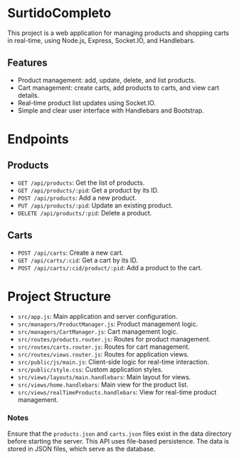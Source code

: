 # SurtidoCompleto

This project is a web application for managing products and shopping carts in real-time, using Node.js, Express, Socket.IO, and Handlebars.

## Features

- Product management: add, update, delete, and list products.
- Cart management: create carts, add products to carts, and view cart details.
- Real-time product list updates using Socket.IO.
- Simple and clear user interface with Handlebars and Bootstrap.

# Endpoints

## Products

- `GET /api/products`: Get the list of products.
- `GET /api/products/:pid`: Get a product by its ID.
- `POST /api/products`: Add a new product.
- `PUT /api/products/:pid`: Update an existing product.
- `DELETE /api/products/:pid`: Delete a product.

## Carts

- `POST /api/carts`: Create a new cart.
- `GET /api/carts/:cid`: Get a cart by its ID.
- `POST /api/carts/:cid/product/:pid`: Add a product to the cart.

# Project Structure

- `src/app.js`: Main application and server configuration.
- `src/managers/ProductManager.js`: Product management logic.
- `src/managers/CartManager.js`: Cart management logic.
- `src/routes/products.router.js`: Routes for product management.
- `src/routes/carts.router.js`: Routes for cart management.
- `src/routes/views.router.js`: Routes for application views.
- `src/public/js/main.js`: Client-side logic for real-time interaction.
- `src/public/style.css`: Custom application styles.
- `src/views/layouts/main.handlebars`: Main layout for views.
- `src/views/home.handlebars`: Main view for the product list.
- `src/views/realTimeProducts.handlebars`: View for real-time product management.

### Notes

Ensure that the `products.json` and `carts.json` files exist in the data directory before starting the server. This API uses file-based persistence. The data is stored in JSON files, which serve as the database.